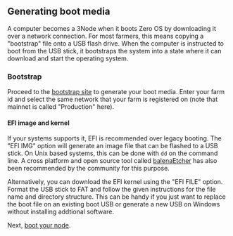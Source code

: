 ## Generating boot media

A computer becomes a 3Node when it boots Zero OS by downloading it over a network connection. For most farmers, this means copying a "bootstrap" file onto a USB flash drive. When the computer is instructed to boot from the USB stick, it bootstraps the system into a state where it can download and start the operating system.

### Bootstrap

Proceed to the [bootstrap site](http://v3.bootstrap.grid.tf) to generate your boot media. Enter your farm id and select the same network that your farm is registered on (note that mainnet is called "Production" here).

#### EFI image and kernel

If your systems supports it, EFI is recommended over legacy booting. The "EFI IMG" option will generate an image file that can be flashed to a USB stick. On Unix based systems, this can be done with `dd` on the command line. A cross platform and open source tool called [balenaEtcher](https://www.balena.io/etcher/) has also been recommended by the community for this purpose.

Alternatively, you can download the EFI kernel using the "EFI FILE" option. Format the USB stick to FAT and follow the given instructions for the file name and directory structure. This can be handy if you just want to replace the boot file on an existing boot USB or generate a new USB on Windows without installing addtional software.

Next, [boot your node](@booting_node).